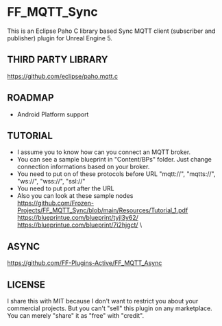 # FF_MQTT_Sync
This is an Eclipse Paho C library based Sync MQTT client (subscriber and publisher) plugin for Unreal Engine 5.

## THIRD PARTY LIBRARY
https://github.com/eclipse/paho.mqtt.c

## ROADMAP
* Android Platform support

## TUTORIAL
* I assume you to know how can you connect an MQTT broker.
* You can see a sample blueprint in "Content/BPs" folder. Just change connection informations based on your broker.
* You need to put on of these protocols before URL "mqtt://", "mqtts://", "ws://", "wss://", "ssl://"
* You need to put port after the URL
* Also you can look at these sample nodes \
https://github.com/Frozen-Projects/FF_MQTT_Sync/blob/main/Resources/Tutorial_1.pdf \
https://blueprintue.com/blueprint/tyjl3y62/ \
https://blueprintue.com/blueprint/7i2hjgct/ \

## ASYNC
https://github.com/FF-Plugins-Active/FF_MQTT_Async

## LICENSE
I share this with MIT because I don't want to restrict you about your commercial projects. But you can't "sell" this plugin on any marketplace. You can merely "share" it as "free" with "credit".
